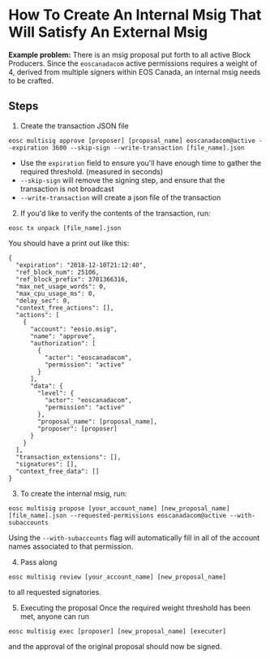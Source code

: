 # How To Create An Internal Msig That Will Satisfy An External Msig

**Example problem:** There is an msig proposal put forth to all active Block Producers. 
Since the `eoscanadacom` active permissions requires a weight of 4, derived from multiple 
signers within EOS Canada, an internal msig needs to be crafted.

## Steps

1. Create the transaction JSON file
  ```
eosc multisig approve [proposer] [proposal_name] eoscanadacom@active --expiration 3600 --skip-sign --write-transaction [file_name].json
```
* Use the `expiration` field to ensure you'll have enough time to gather the required threshold. (measured in seconds)
* `--skip-sign` will remove the signing step, and ensure that the transaction is not broadcast
* `--write-transaction` will create a json file of the transaction

2. If you'd like to verify the contents of the transaction, run:
```
eosc tx unpack [file_name].json
```
You should have a print out like this:
```
{
  "expiration": "2018-12-10T21:12:40",
  "ref_block_num": 25106,
  "ref_block_prefix": 3701366316,
  "max_net_usage_words": 0,
  "max_cpu_usage_ms": 0,
  "delay_sec": 0,
  "context_free_actions": [],
  "actions": [
    {
      "account": "eosio.msig",
      "name": "approve",
      "authorization": [
        {
          "actor": "eoscanadacom",
          "permission": "active"
        }
      ],
      "data": {
        "level": {
          "actor": "eoscanadacom",
          "permission": "active"
        },
        "proposal_name": [proposal_name],
        "proposer": [proposer]
      }
    }
  ],
  "transaction_extensions": [],
  "signatures": [],
  "context_free_data": []
}
```

3. To create the internal msig, run:
```
eosc multisig propose [your_account_name] [new_proposal_name] [file_name].json --requested-permissions eoscanadacom@active --with-subaccounts
```
Using the `--with-subaccounts` flag will automatically fill in all of the account names associated to that permission.

4. Pass along
```
eosc multisig review [your_account_name] [new_proposal_name]
```
to all requested signatories.

5. Executing the proposal
Once the required weight threshold has been met, anyone can run 
```
eosc multisig exec [proposer] [new_proposal_name] [executer]
```
and the approval of the original proposal should now be signed.
